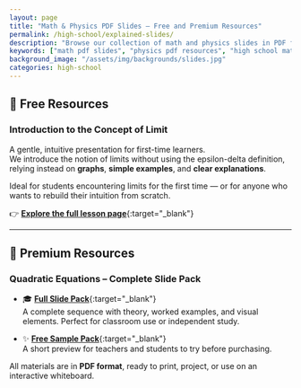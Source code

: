 ```yaml
---
layout: page
title: "Math & Physics PDF Slides – Free and Premium Resources"
permalink: /high-school/explained-slides/
description: "Browse our collection of math and physics slides in PDF format, available for free or as premium packs. Ideal for students and teachers at the high school and university level."
keywords: ["math pdf slides", "physics pdf resources", "high school math", "free physics pdf", "explained slides"]
background_image: "/assets/img/backgrounds/slides.jpg"
categories: high-school
---
```




## 📂 Free Resources

### Introduction to the Concept of Limit

A gentle, intuitive presentation for first-time learners.  
We introduce the notion of limits without using the epsilon-delta definition, relying instead on **graphs**, **simple examples**, and **clear explanations**.

Ideal for students encountering limits for the first time — or for anyone who wants to rebuild their intuition from scratch.

👉 [**Explore the full lesson page**](/high-school/math/intro-to-limits/){:target="_blank"}


---

## 💼 Premium Resources

### Quadratic Equations – Complete Slide Pack

- 🎓 [**Full Slide Pack**](https://cesarepeli.gumroad.com/l/quadratic-slide-pack){:target="_blank"}  
  A complete sequence with theory, worked examples, and visual elements. Perfect for classroom use or independent study.

- ✨ [**Free Sample Pack**](https://cesarepeli.gumroad.com/l/hoxus){:target="_blank"}  
  A short preview for teachers and students to try before purchasing.

All materials are in **PDF format**, ready to print, project, or use on an interactive whiteboard.
